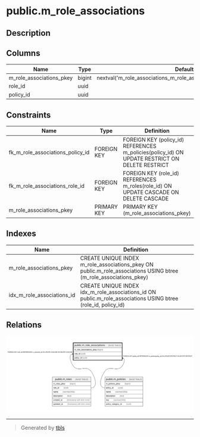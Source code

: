 # public.m_role_associations

## Description

## Columns

| Name | Type | Default | Nullable | Children | Parents | Comment |
| ---- | ---- | ------- | -------- | -------- | ------- | ------- |
| m_role_associations_pkey | bigint | nextval('m_role_associations_m_role_associations_pkey_seq'::regclass) | false |  |  |  |
| role_id | uuid |  | false |  | [public.m_roles](public.m_roles.md) |  |
| policy_id | uuid |  | false |  | [public.m_policies](public.m_policies.md) |  |

## Constraints

| Name | Type | Definition |
| ---- | ---- | ---------- |
| fk_m_role_associations_policy_id | FOREIGN KEY | FOREIGN KEY (policy_id) REFERENCES m_policies(policy_id) ON UPDATE RESTRICT ON DELETE RESTRICT |
| fk_m_role_associations_role_id | FOREIGN KEY | FOREIGN KEY (role_id) REFERENCES m_roles(role_id) ON UPDATE CASCADE ON DELETE CASCADE |
| m_role_associations_pkey | PRIMARY KEY | PRIMARY KEY (m_role_associations_pkey) |

## Indexes

| Name | Definition |
| ---- | ---------- |
| m_role_associations_pkey | CREATE UNIQUE INDEX m_role_associations_pkey ON public.m_role_associations USING btree (m_role_associations_pkey) |
| idx_m_role_associations_id | CREATE UNIQUE INDEX idx_m_role_associations_id ON public.m_role_associations USING btree (role_id, policy_id) |

## Relations

![er](public.m_role_associations.svg)

---

> Generated by [tbls](https://github.com/k1LoW/tbls)
